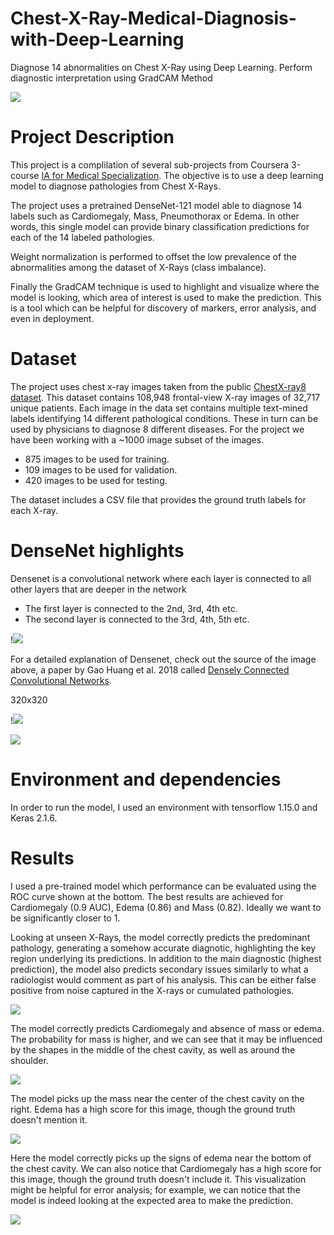 # Chest-X-Ray-Medical-Diagnosis-with-Deep-Learning
Diagnose 14 abnormalities on Chest X-Ray using Deep Learning. Perform diagnostic interpretation using GradCAM Method

![](asset/xray-header-image.png)


# Project Description
This project is a complilation of several sub-projects from Coursera 3-course [IA for Medical Specialization](https://www.coursera.org/specializations/ai-for-medicine). The objective is to use a deep learning model to diagnose pathologies from Chest X-Rays.

The project uses a pretrained DenseNet-121 model able to diagnose 14 labels such as Cardiomegaly, Mass, Pneumothorax or Edema. In other words, this single model can provide binary classification predictions for each of the 14 labeled pathologies.

Weight normalization is performed to offset the low prevalence of the abnormalities among the dataset of X-Rays (class imbalance).

Finally the GradCAM technique is used to highlight and visualize where the model is looking, which area of interest is used to make the prediction. This is a tool which can be helpful for discovery of markers, error analysis, and even in deployment.

# Dataset

The project uses chest x-ray images taken from the public [ChestX-ray8 dataset](https://arxiv.org/abs/1705.02315). This dataset contains 108,948 frontal-view X-ray images of 32,717 unique patients. Each image in the data set contains multiple text-mined labels identifying 14 different pathological conditions.
These in turn can be used by physicians to diagnose 8 different diseases.
For the project we have been working with a ~1000 image subset of the images.
- 875 images to be used for training.
- 109 images to be used for validation.
- 420 images to be used for testing.

The dataset includes a CSV file that provides the ground truth labels for each X-ray.

# DenseNet highlights

Densenet is a convolutional network where each layer is connected to all other layers that are deeper in the network
- The first layer is connected to the 2nd, 3rd, 4th etc.
- The second layer is connected to the 3rd, 4th, 5th etc.

!![](asset/densenet.png)

For a detailed explanation of Densenet, check out the source of the image above, a paper by Gao Huang et al. 2018 called [Densely Connected Convolutional Networks](https://arxiv.org/pdf/1608.06993.pdf).

320x320

!![](asset/00025288_001.png)

![](asset/predictions.png)

# Environment and dependencies
In order to run the model, I used an environment with tensorflow 1.15.0 and Keras 2.1.6.

# Results
I used a pre-trained model which performance can be evaluated using the ROC curve shown at the bottom. The best results are achieved for Cardiomegaly (0.9 AUC), Edema (0.86) and Mass (0.82). Ideally we want to be significantly closer to 1.

Looking at unseen X-Rays, the model correctly predicts the predominant pathology, generating a somehow accurate diagnotic, highlighting the key region underlying its predictions. In addition to the main diagnostic (highest prediction), the model also predicts secondary issues similarly to what a radiologist would comment as part of his analysis. This can be either false positive from noise captured in the X-rays or cumulated pathologies.

![](asset/result1.png)

The model correctly predicts Cardiomegaly and absence of mass or edema. The probability for mass is higher, and we can see that it may be influenced by the shapes in the middle of the chest cavity, as well as around the shoulder.

![](asset/result2.png)

The model picks up the mass near the center of the chest cavity on the right. Edema has a high score for this image, though the ground truth doesn't mention it.

![](asset/result3.png)

Here the model correctly picks up the signs of edema near the bottom of the chest cavity. We can also notice that Cardiomegaly has a high score for this image, though the ground truth doesn't include it. This visualization might be helpful for error analysis; for example, we can notice that the model is indeed looking at the expected area to make the prediction.


![](asset/ROC.png)
